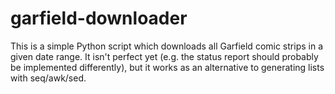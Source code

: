 # garfield-downloader

This is a simple Python script which downloads all Garfield comic strips in a given date range. 
It isn't perfect yet (e.g. the status report should probably be implemented differently), but it
works as an alternative to generating lists with seq/awk/sed.
